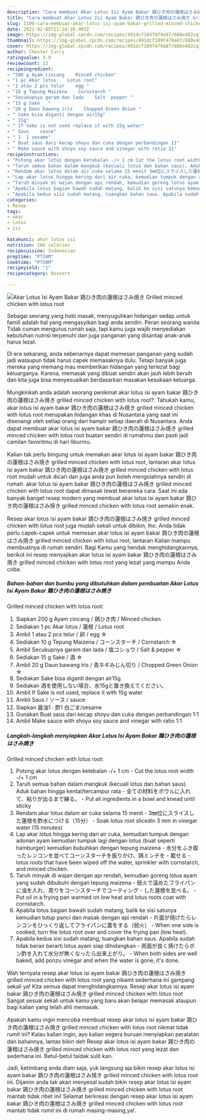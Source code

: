 ```yaml
---
description: "Cara membuat Akar Lotus Isi Ayam Bakar 鶏ひき肉の蓮根はさみ焼き Grilled minced chicken with lotus root yang lezat Untuk Jualan"
title: "Cara membuat Akar Lotus Isi Ayam Bakar 鶏ひき肉の蓮根はさみ焼き Grilled minced chicken with lotus root yang lezat Untuk Jualan"
slug: 1100-cara-membuat-akar-lotus-isi-ayam-bakar-grilled-minced-chicken-with-lotus-root-yang-lezat-untuk-jualan
date: 2021-02-05T21:24:10.903Z
image: https://img-global.cpcdn.com/recipes/491dcf189f479a87/680x482cq70/akar-lotus-isi-ayam-bakar-鶏ひき肉の蓮根はさみ焼き-grilled-minced-chicken-with-lotus-root-foto-resep-utama.jpg
thumbnail: https://img-global.cpcdn.com/recipes/491dcf189f479a87/680x482cq70/akar-lotus-isi-ayam-bakar-鶏ひき肉の蓮根はさみ焼き-grilled-minced-chicken-with-lotus-root-foto-resep-utama.jpg
cover: https://img-global.cpcdn.com/recipes/491dcf189f479a87/680x482cq70/akar-lotus-isi-ayam-bakar-鶏ひき肉の蓮根はさみ焼き-grilled-minced-chicken-with-lotus-root-foto-resep-utama.jpg
author: Chester Curry
ratingvalue: 3.9
reviewcount: 13
recipeingredient:
- "200 g Ayam cincang    Minced chicken"
- "1 pc Akar lotus    Lotus root"
- "1 atau 2 pcs telur    egg "
- "10 g Tepung Maizena    Cornstarch "
- "Secukupnya garam dan lada    Salt  pepper "
- "15 g Sake   "
- "20 g Daun bawang iris    Chopped Green Onion "
- " Sake bisa diganti dengan air15g"
- " 15g"
- " If Sake is not used replace it with 15g water"
- " Saus    sauce"
- " 1  1 sesame"
- " Buat saus dari kecap shoyu dan cuka dengan perbandingan 11"
- " Make sauce with shoyu soy sauce and vinegar with ratio 11"
recipeinstructions:
- "Potong akar lotus dengan ketebalan -/+ 1 cm Cut the lotus root width -/+ 1 cm"
- "Taruh semua bahan dalam mangkuk (kecuali lotus dan bahan saus). Aduk bahan hingga kental/tercampur rata 全ての材料をボウルに入れて、粘りが出るまで練る。 Put all ingredients in a bowl and knead until sticky"
- "Rendam akar lotus dalam air cuka selama 15 menit 3㎜位にスライスした蓮根を酢水につける（15分） Soak lotus root sliced ​​in 3 mm in vinegar water (15 minutes)"
- "Lap akar lotus hingga kering dari air cuka, kemudian tumpuk dengan adonan ayam kemudian tumpuk lagi dengan lotus (buat seperti hamburger) kemudian bubuhkan dengan tepung maizena 水分をふき取ったレンコンを並べてコーンスターチを振りかけ、鶏ミンチを 載せる lotus roots that have been wiped off the water, sprinkler with cornstarch, and minced chicken."
- "Taruh minyak di wajan dengan api rendah, kemudian goreng lotus ayam yang sudah dibubuhi dengan tepung maizena 弱火で温めたフライパンに油を入れ、周りをコーンスターチでコーティング した蓮根を並べる。 Put oil in a frying pan warmed on low heat and lotus roots coat with cornstarch."
- "Apabila lotus bagian bawah sudah matang, balik ke sisi satunya kemudian tutup panci dan masak dengan api rendah 片面が焼けたらレンコンをひっくり返してフライパンに蓋をする（弱火） When one side is cooked, turn the lotus root over and cover the frying pan (low heat)."
- "Apabila kedua sisi sudah matang, tuangkan bahan saus. Apabila sudah tidak berair berarti lotus ayam siap dihidangkan 両面が良く焼けたらポン酢を入れて水分が無くなったら出来上がり。 When both sides are well baked, add ponzu vinegar and when the water is gone, it&#39;s done."
categories:
- Resep
tags:
- akar
- lotus
- isi

katakunci: akar lotus isi 
nutrition: 266 calories
recipecuisine: Indonesian
preptime: "PT24M"
cooktime: "PT50M"
recipeyield: "1"
recipecategory: Dessert

---
```



![Akar Lotus Isi Ayam Bakar 鶏ひき肉の蓮根はさみ焼き
Grilled minced chicken with lotus root](https://img-global.cpcdn.com/recipes/491dcf189f479a87/680x482cq70/akar-lotus-isi-ayam-bakar-鶏ひき肉の蓮根はさみ焼き-grilled-minced-chicken-with-lotus-root-foto-resep-utama.jpg)

Sebagai seorang yang hobi masak, menyuguhkan hidangan sedap untuk famili adalah hal yang mengasyikan bagi anda sendiri. Peran seorang  wanita Tidak cuman mengurus rumah saja, tapi kamu juga wajib menyediakan kebutuhan nutrisi terpenuhi dan juga panganan yang disantap anak-anak harus lezat.

Di era  sekarang, anda sebenarnya dapat memesan panganan yang sudah jadi walaupun tidak harus capek memasaknya dulu. Tetapi banyak juga mereka yang memang mau memberikan hidangan yang terlezat bagi keluarganya. Karena, memasak yang dibuat sendiri akan jauh lebih bersih dan kita juga bisa menyesuaikan berdasarkan masakan kesukaan keluarga. 



Mungkinkah anda adalah seorang penikmat akar lotus isi ayam bakar 鶏ひき肉の蓮根はさみ焼き
grilled minced chicken with lotus root?. Tahukah kamu, akar lotus isi ayam bakar 鶏ひき肉の蓮根はさみ焼き
grilled minced chicken with lotus root merupakan hidangan khas di Nusantara yang saat ini disenangi oleh setiap orang dari hampir setiap daerah di Nusantara. Anda dapat membuat akar lotus isi ayam bakar 鶏ひき肉の蓮根はさみ焼き
grilled minced chicken with lotus root buatan sendiri di rumahmu dan pasti jadi camilan favoritmu di hari liburmu.

Kalian tak perlu bingung untuk memakan akar lotus isi ayam bakar 鶏ひき肉の蓮根はさみ焼き
grilled minced chicken with lotus root, lantaran akar lotus isi ayam bakar 鶏ひき肉の蓮根はさみ焼き
grilled minced chicken with lotus root mudah untuk dicari dan juga anda pun boleh mengolahnya sendiri di rumah. akar lotus isi ayam bakar 鶏ひき肉の蓮根はさみ焼き
grilled minced chicken with lotus root dapat dimasak lewat beraneka cara. Saat ini ada banyak banget resep modern yang membuat akar lotus isi ayam bakar 鶏ひき肉の蓮根はさみ焼き
grilled minced chicken with lotus root semakin enak.

Resep akar lotus isi ayam bakar 鶏ひき肉の蓮根はさみ焼き
grilled minced chicken with lotus root juga mudah sekali untuk dibikin, lho. Anda tidak perlu capek-capek untuk memesan akar lotus isi ayam bakar 鶏ひき肉の蓮根はさみ焼き
grilled minced chicken with lotus root, lantaran Kalian mampu membuatnya di rumah sendiri. Bagi Kamu yang hendak menghidangkannya, berikut ini resep menyajikan akar lotus isi ayam bakar 鶏ひき肉の蓮根はさみ焼き
grilled minced chicken with lotus root yang lezat yang mampu Anda coba.

<!--inarticleads1-->

##### Bahan-bahan dan bumbu yang dibutuhkan dalam pembuatan Akar Lotus Isi Ayam Bakar 鶏ひき肉の蓮根はさみ焼き
Grilled minced chicken with lotus root:

1. Siapkan 200 g Ayam cincang / 鶏ひき肉 / Minced chicken
1. Sediakan 1 pc Akar lotus / 蓮根 / Lotus root
1. Ambil 1 atau 2 pcs telur / 卵 / egg ☆
1. Sediakan 10 g Tepung Maizena / コーンスターチ / Cornstarch ☆
1. Ambil Secukupnya garam dan lada / 塩コショウ / Salt &amp; pepper ☆
1. Sediakan 15 g Sake / 酒 ☆
1. Ambil 20 g Daun bawang iris / 青ネギみじん切り / Chopped Green Onion ☆
1. Sediakan  Sake bisa diganti dengan air15g
1. Sediakan  酒を使用しない場合、水15gと置き換えてください。
1. Ambil  If Sake is not used, replace it with 15g water
1. Ambil  Saus / ソース / sauce
1. Siapkan  醤油1 : 酢1 白ごま/sesame
1. Gunakan  Buat saus dari kecap shoyu dan cuka dengan perbandingan 1:1
1. Ambil  Make sauce with shoyu soy sauce and vinegar with ratio 1:1




<!--inarticleads2-->

##### Langkah-langkah menyiapkan Akar Lotus Isi Ayam Bakar 鶏ひき肉の蓮根はさみ焼き
Grilled minced chicken with lotus root:

1. Potong akar lotus dengan ketebalan -/+ 1 cm - Cut the lotus root width -/+ 1 cm
1. Taruh semua bahan dalam mangkuk (kecuali lotus dan bahan saus). Aduk bahan hingga kental/tercampur rata - 全ての材料をボウルに入れて、粘りが出るまで練る。 - Put all ingredients in a bowl and knead until sticky
1. Rendam akar lotus dalam air cuka selama 15 menit - 3㎜位にスライスした蓮根を酢水につける（15分） - Soak lotus root sliced ​​in 3 mm in vinegar water (15 minutes)
1. Lap akar lotus hingga kering dari air cuka, kemudian tumpuk dengan adonan ayam kemudian tumpuk lagi dengan lotus (buat seperti hamburger) kemudian bubuhkan dengan tepung maizena - 水分をふき取ったレンコンを並べてコーンスターチを振りかけ、鶏ミンチを - 載せる - lotus roots that have been wiped off the water, sprinkler with cornstarch, and minced chicken.
1. Taruh minyak di wajan dengan api rendah, kemudian goreng lotus ayam yang sudah dibubuhi dengan tepung maizena - 弱火で温めたフライパンに油を入れ、周りをコーンスターチでコーティング - した蓮根を並べる。 - Put oil in a frying pan warmed on low heat and lotus roots coat with cornstarch.
1. Apabila lotus bagian bawah sudah matang, balik ke sisi satunya kemudian tutup panci dan masak dengan api rendah - 片面が焼けたらレンコンをひっくり返してフライパンに蓋をする（弱火） - When one side is cooked, turn the lotus root over and cover the frying pan (low heat).
1. Apabila kedua sisi sudah matang, tuangkan bahan saus. Apabila sudah tidak berair berarti lotus ayam siap dihidangkan - 両面が良く焼けたらポン酢を入れて水分が無くなったら出来上がり。 - When both sides are well baked, add ponzu vinegar and when the water is gone, it&#39;s done.




Wah ternyata resep akar lotus isi ayam bakar 鶏ひき肉の蓮根はさみ焼き
grilled minced chicken with lotus root yang nikamt sederhana ini gampang sekali ya! Kita semua dapat menghidangkannya. Resep akar lotus isi ayam bakar 鶏ひき肉の蓮根はさみ焼き
grilled minced chicken with lotus root Sangat sesuai sekali untuk kamu yang baru akan belajar memasak ataupun bagi kalian yang telah ahli memasak.

Apakah kamu ingin mencoba membuat resep akar lotus isi ayam bakar 鶏ひき肉の蓮根はさみ焼き
grilled minced chicken with lotus root nikmat tidak rumit ini? Kalau kalian ingin, ayo kalian segera buruan menyiapkan peralatan dan bahannya, lantas bikin deh Resep akar lotus isi ayam bakar 鶏ひき肉の蓮根はさみ焼き
grilled minced chicken with lotus root yang lezat dan sederhana ini. Betul-betul taidak sulit kan. 

Jadi, ketimbang anda diam saja, yuk langsung aja bikin resep akar lotus isi ayam bakar 鶏ひき肉の蓮根はさみ焼き
grilled minced chicken with lotus root ini. Dijamin anda tak akan menyesal sudah bikin resep akar lotus isi ayam bakar 鶏ひき肉の蓮根はさみ焼き
grilled minced chicken with lotus root mantab tidak ribet ini! Selamat berkreasi dengan resep akar lotus isi ayam bakar 鶏ひき肉の蓮根はさみ焼き
grilled minced chicken with lotus root mantab tidak rumit ini di rumah masing-masing,ya!.

